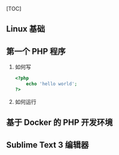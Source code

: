 

[TOC]

## Linux 基础



## 第一个 PHP 程序

1. 如何写

   ```php
   <?php
       echo 'hello world';
   ?>
   ```

2. 如何运行




## 基于 Docker 的 PHP 开发环境



## Sublime Text 3 编辑器 